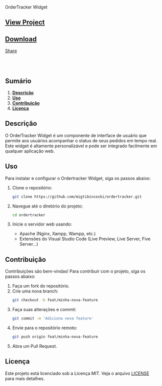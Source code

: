 OrderTracker Widget


   [View Project](https://migtibincoski.github.io/ordertracker/)
   -
   [Download](archive/refs/heads/main.zip)
   -
   [Share](#)

<br />
<br />

## Sumário

1. **[Descrição](#Instalação)**
2. **[Uso](#uso)**
3. **[Contribuição](#Contribuição)**
4. **[Licença](#Licença)**

## Descrição

O OrderTracker Widget é um componente de interface de usuário que permite aos usuários acompanhar o status de seus pedidos em tempo real. Este widget é altamente personalizável e pode ser integrado facilmente em qualquer aplicação web.

## Uso

Para instalar e configurar o Ordertracker Widget, siga os passos abaixo:

1. Clone o repositório:

   ```sh
   git clone https://github.com/migtibincoski/ordertracker.git
   ```
2. Navegue até o diretório do projeto:

   ```sh
   cd ordertracker
   ```
3. Inicie o servidor web usando:

   * Apache (Nginx, Xampp, Wampp, etc.)
   * Extensões do Visual Studio Code (Live Preview, Live Server, Five Server...)

## Contribuição

Contribuições são bem-vindas! Para contribuir com o projeto, siga os passos abaixo:

1. Faça um fork do repositório.
2. Crie uma nova branch:
   ```sh
   git checkout -b feat/minha-nova-feature
   ```
3. Faça suas alterações e commit:
   ```sh
   git commit -m 'Adiciona nova feature'
   ```
4. Envie para o repositório remoto:
   ```sh
   git push origin feat/minha-nova-feature
   ```
5. Abra um Pull Request.

## Licença

Este projeto está licenciado sob a Licença MIT. Veja o arquivo [LICENSE](LICENSE) para mais detalhes.
